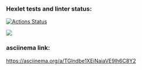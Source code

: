 ### Hexlet tests and linter status:

[![Actions Status](https://github.com/Motrieg/frontend-project-44/workflows/hexlet-check/badge.svg)](https://github.com/Motrieg/frontend-project-44/actions)

<a href="https://codeclimate.com/github/Motrieg/frontend-project-44/maintainability"><img src="https://api.codeclimate.com/v1/badges/2f3e9f8ec703c5db70ed/maintainability" /></a>

### asciinema link:

https://asciinema.org/a/TGlndbe1XEiNaiaVE9lh6C8Y2
